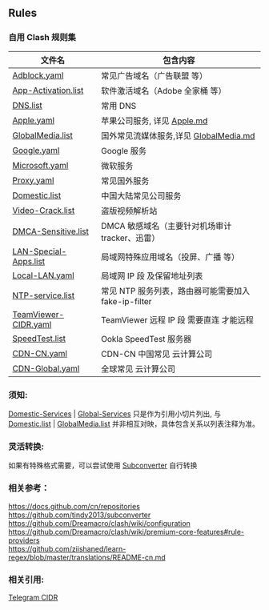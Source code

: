 ## Rules

### 自用 Clash 规则集

| 文件名                                                                                                 | 包含内容                                                                                                 |
| ------------------------------------------------------------------------------------------------------ | --------------------------------------------------------------------------------------------------------|
| [Adblock.yaml](https://raw.githubusercontent.com/TakizawaAnn/Rules/release/Adblock.yaml)               | 常见广告域名（广告联盟 等）                                                                               |
| [App-Activation.list](https://github.com/LM-Firefly/Rules/blob/master/Special/App-Activation.list)     | 软件激活域名（Adobe 全家桶 等）                                                                           |
| [DNS.list](https://github.com/LM-Firefly/Rules/blob/master/Special/DNS.list)                           | 常用 DNS                                                                                                 |
| [Apple.yaml](https://raw.githubusercontent.com/TakizawaAnn/Rules/release/Apple.yaml)                   | 苹果公司服务, 详见 [Apple.md](https://github.com/LM-Firefly/Rules/blob/master/Apple.md)         |
| [GlobalMedia.list](https://github.com/LM-Firefly/Rules/blob/master/GlobalMedia.list)                   | 国外常见流媒体服务,详见 [GlobalMedia.md](https://github.com/LM-Firefly/Rules/blob/master/GlobalMedia.md)  |
| [Google.yaml](https://raw.githubusercontent.com/TakizawaAnn/Rules/release/Google.yaml)                 | Google 服务                                                                                             |
| [Microsoft.yaml](https://raw.githubusercontent.com/TakizawaAnn/Rules/release/Microsoft.yaml)           | 微软服务                                                                                                 |
| [Proxy.yaml](https://raw.githubusercontent.com/TakizawaAnn/Rules/release/Proxy.yaml)                   | 常见国外服务                                                                                             |
| [Domestic.list](https://github.com/LM-Firefly/Rules/blob/master/Domestic.list)                         | 中国大陆常见公司服务                                                                                       |
| [Video-Crack.list](https://github.com/LM-Firefly/Rules/blob/master/Special/Video-Crack.list)           | 盗版视频解析站                                                                                           |
| [DMCA-Sensitive.list](https://github.com/LM-Firefly/Rules/blob/master/Special/DMCA-Sensitive.list)     | DMCA 敏感域名（主要针对机场审计 tracker、迅雷）                                                             |
| [LAN-Special-Apps.list](https://github.com/LM-Firefly/Rules/blob/master/Special/LAN-Special-Apps.list) | 局域网特殊应用域名（投屏、广播 等）                                                                         |
| [Local-LAN.yaml](https://raw.githubusercontent.com/TakizawaAnn/Rules/release/Local-LAN.yaml)           | 局域网 IP 段 及保留地址列表                                                                               |
| [NTP-service.list](https://github.com/LM-Firefly/Rules/blob/master/Special/NTP-Service.list)           | 常见 NTP 服务列表，路由器可能需要加入 fake-ip-filter                                                       |
| [TeamViewer-CIDR.yaml](https://github.com/LM-Firefly/Rules/blob/master/Special/TeamViewer-CIDR.list)   | TeamViewer 远程 IP 段 需要直连 才能远程                                                                   |
| [SpeedTest.list](https://github.com/LM-Firefly/Rules/blob/master/SpeedTest.list)                       | Ookla SpeedTest 服务器                                                                                   |
| [CDN-CN.yaml](https://raw.githubusercontent.com/TakizawaAnn/Rules/release/CDN-CN.yaml)                 | CDN-CN 中国常见 云计算公司                                                                                 |
| [CDN-Global.yaml](https://raw.githubusercontent.com/TakizawaAnn/Rules/release/CDN-Global.yaml)         | 全球常见 云计算公司                                                                                       |

### 须知:

[Domestic-Services](https://github.com/LM-Firefly/Rules/tree/master/Domestic-Services) | [Global-Services](https://github.com/LM-Firefly/Rules/tree/master/Global-Services) 只是作为引用小切片列出, 与 [Domestic.list](https://github.com/LM-Firefly/Rules/blob/master/Domestic.list) | [GlobalMedia.list](https://github.com/LM-Firefly/Rules/blob/master/GlobalMedia.list) 并非相互对映，具体包含关系以列表注释为准。

### 灵活转换:

如果有特殊格式需要，可以尝试使用 [Subconverter](https://github.com/tindy2013/subconverter/blob/master/README-cn.md#%E8%A7%84%E5%88%99%E8%BD%AC%E6%8D%A2) 自行转换

### 相关参考：
https://docs.github.com/cn/repositories<br />
https://github.com/tindy2013/subconverter<br />
https://github.com/Dreamacro/clash/wiki/configuration<br />
https://github.com/Dreamacro/clash/wiki/premium-core-features#rule-providers<br />
https://github.com/ziishaned/learn-regex/blob/master/translations/README-cn.md

### 相关引用:

[Telegram CIDR](https://core.telegram.org/resources/cidr.txt)
